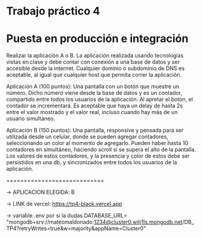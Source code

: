 Trabajo práctico 4
==================

Puesta en producción e integración
==================================


Realizar la aplicación A o B. La aplicación realizada usando tecnologías vistas en clase y debe contar con conexión a una base de datos y ser accesible desde la internet. Cualquier dominio o subdominio de DNS es aceptable, al igual que cualquier host que permita correr la aplicación.


Aplicación A (100 puntos):
Una pantalla con un botón que muestre un número. Dicho número viene desde la base de datos y es un contador, compartido entre todos los usuarios de la aplicación. Al apretar el botón, el contador se incrementará. Es aceptable que haya un delay de hasta 2s entre el valor mostrado y el valor real, incluso cuando hay más de un usuario simultáneo.


Aplicación B (150 puntos):
Una pantalla, responsive y pensada para ser utilizada desde un celular, donde se pueden agregar contadores, seleccionando un color al momento de agregarlo. Pueden haber hasta 10 contadores en simultáneo, haciendo scroll si se supera el alto de la pantalla. Los valores de estos contadores, y la presencia y color de estos debe ser persistidos en una db, y sincronizados entre todos los usuarios de la aplicación.

============================

-> APLICACION ELEGIDA: B

-> LINK de vercel: https://tp4-black.vercel.app

-> variable .env por si la dudas
   DATABASE_URL= "mongodb+srv://mateomaldonado:1234@cluster0.witj1ls.mongodb.net/DB_TP4?retryWrites=true&w=majority&appName=Cluster0"